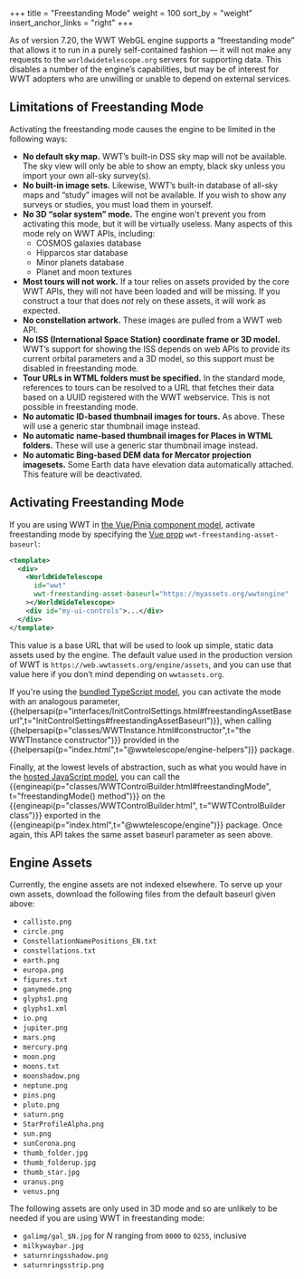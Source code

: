 +++
title = "Freestanding Mode"
weight = 100
sort_by = "weight"
insert_anchor_links = "right"
+++

As of version 7.20, the WWT WebGL engine supports a “freestanding mode” that
allows it to run in a purely self-contained fashion — it will not make any
requests to the `worldwidetelescope.org` servers for supporting data. This
disables a number of the engine’s capabilities, but may be of interest for WWT
adopters who are unwilling or unable to depend on external services.


## Limitations of Freestanding Mode

Activating the freestanding mode causes the engine to be limited in the following ways:

- **No default sky map.** WWT’s built-in DSS sky map will not be
  available. The sky view will only be able to show an empty, black sky unless
  you import your own all-sky survey(s).
- **No built-in image sets.** Likewise, WWT’s built-in database of all-sky maps
  and “study” images will not be available. If you wish to show any surveys or
  studies, you must load them in yourself.
- **No 3D “solar system” mode.** The engine won't prevent you from activating
  this mode, but it will be virtually useless. Many aspects of this mode rely on
  WWT APIs, including:
  - COSMOS galaxies database
  - Hipparcos star database
  - Minor planets database
  - Planet and moon textures
- **Most tours will not work.** If a tour relies on assets provided by the core
  WWT APIs, they will not have been loaded and will be missing. If you construct
  a tour that does *not* rely on these assets, it will work as expected.
- **No constellation artwork.** These images are pulled from a WWT web API.
- **No ISS (International Space Station) coordinate frame or 3D model.** WWT’s
  support for showing the ISS depends on web APIs to provide its current orbital
  parameters and a 3D model, so this support must be disabled in freestanding
  mode.
- **Tour URLs in WTML folders must be specified.** In the standard mode,
  references to tours can be resolved to a URL that fetches their data based on
  a UUID registered with the WWT webservice. This is not possible in
  freestanding mode.
- **No automatic ID-based thumbnail images for tours.** As above. These will use
  a generic star thumbnail image instead.
- **No automatic name-based thumbnail images for Places in WTML folders.** These
  will use a generic star thumbnail image instead.
- **No automatic Bing-based DEM data for Mercator projection imagesets.** Some
  Earth data have elevation data automatically attached. This feature will be
  deactivated.


## Activating Freestanding Mode

If you are using WWT in [the Vue/Pinia component model](../getting-started/vue-component-model.md),
activate freestanding mode by specifying the [Vue prop] `wwt-freestanding-asset-baseurl`:

```xml
<template>
  <div>
    <WorldWideTelescope
      id="wwt"
      wwt-freestanding-asset-baseurl="https://myassets.org/wwtengine"
    ></WorldWideTelescope>
    <div id="my-ui-controls">...</div>
  </div>
</template>
```

[Vue prop]: https://vuejs.org/guide/components/props.html

This value is a base URL that will be used to look up simple, static data assets
used by the engine. The default value used in the production version of WWT is
`https://web.wwtassets.org/engine/assets`, and you can use that value here if
you don’t mind depending on `wwtassets.org`.

If you're using the [bundled TypeScript
model](../getting-started/bundled-typescript-model.md), you can activate the
mode with an analogous parameter,
{{helpersapi(p="interfaces/InitControlSettings.html#freestandingAssetBaseurl",t="InitControlSettings#freestandingAssetBaseurl")}},
when calling {{helpersapi(p="classes/WWTInstance.html#constructor",t="the WWTInstance constructor")}}
provided in the {{helpersapi(p="index.html",t="@wwtelescope/engine-helpers")}} package.

Finally, at the lowest levels of abstraction, such as what you would have in the
[hosted JavaScript model](../getting-started/hosted-javascript-model.md), you
can call the {{engineapi(p="classes/WWTControlBuilder.html#freestandingMode",
t="freestandingMode() method")}} on the
{{engineapi(p="classes/WWTControlBuilder.html", t="WWTControlBuilder class")}}
exported in the {{engineapi(p="index.html",t="@wwtelescope/engine")}} package.
Once again, this API takes the same asset baseurl parameter as seen above.


## Engine Assets

Currently, the engine assets are not indexed elsewhere. To serve up your own assets,
download the following files from the default baseurl given above:

- `callisto.png`
- `circle.png`
- `ConstellationNamePositions_EN.txt`
- `constellations.txt`
- `earth.png`
- `europa.png`
- `figures.txt`
- `ganymede.png`
- `glyphs1.png`
- `glyphs1.xml`
- `io.png`
- `jupiter.png`
- `mars.png`
- `mercury.png`
- `moon.png`
- `moons.txt`
- `moonshadow.png`
- `neptune.png`
- `pins.png`
- `pluto.png`
- `saturn.png`
- `StarProfileAlpha.png`
- `sun.png`
- `sunCorona.png`
- `thumb_folder.jpg`
- `thumb_folderup.jpg`
- `thumb_star.jpg`
- `uranus.png`
- `venus.png`

The following assets are only used in 3D mode and so are unlikely to be needed if
you are using WWT in freestanding mode:

- `galimg/gal_$N.jpg` for *N* ranging from `0000` to `0255`, inclusive
- `milkywaybar.jpg`
- `saturnringsshadow.png`
- `saturnringsstrip.png`